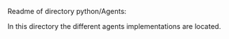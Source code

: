Readme of directory python/Agents:

In this directory the different agents implementations are located.